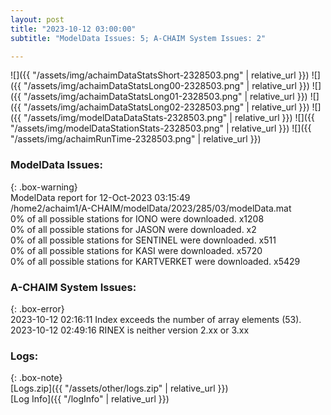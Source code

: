 ```yaml
---
layout: post
title: "2023-10-12 03:00:00"
subtitle: "ModelData Issues: 5; A-CHAIM System Issues: 2"

---
```


![]({{ "/assets/img/achaimDataStatsShort-2328503.png" | relative_url }})
![]({{ "/assets/img/achaimDataStatsLong00-2328503.png" | relative_url }})
![]({{ "/assets/img/achaimDataStatsLong01-2328503.png" | relative_url }})
![]({{ "/assets/img/achaimDataStatsLong02-2328503.png" | relative_url }})
![]({{ "/assets/img/modelDataDataStats-2328503.png" | relative_url }})
![]({{ "/assets/img/modelDataStationStats-2328503.png" | relative_url }})
![]({{ "/assets/img/achaimRunTime-2328503.png" | relative_url }})


### ModelData Issues:  
  
{: .box-warning}  
 ModelData report for 12-Oct-2023 03:15:49   
 /home2/achaim1/A-CHAIM/modelData/2023/285/03/modelData.mat   
 0% of all possible stations for IONO were downloaded. x1208   
 0% of all possible stations for JASON were downloaded. x2   
 0% of all possible stations for SENTINEL were downloaded. x511   
 0% of all possible stations for KASI were downloaded. x5720   
 0% of all possible stations for KARTVERKET were downloaded. x5429   
  
### A-CHAIM System Issues:  
  
{: .box-error}  
2023-10-12 02:16:11 Index exceeds the number of array elements (53).  
2023-10-12 02:49:16 RINEX is neither version 2.xx or 3.xx  

### Logs:  
  
{: .box-note}  
[Logs.zip]({{ "/assets/other/logs.zip" | relative_url }})  
[Log Info]({{ "/logInfo" | relative_url }})  
